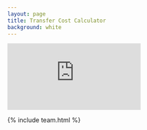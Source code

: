 ```yaml
---
layout: page
title: Transfer Cost Calculator
background: white
---
```


<div>
    <iframe class="transfer-calc" frameborder="0"
        src="https://www.ooba.co.za/calculators/bond-and-transfer-costs-calculator?iframe=true&iftype=nobrand"
        title="Affordability Calculator"></iframe>
</div>

{% include team.html %}